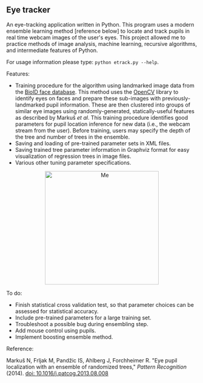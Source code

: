 ## Eye tracker

An eye-tracking application written in Python. This program uses a modern ensemble learning method [reference below] to locate and track pupils in real time webcam images of the user's eyes. This project allowed me to practice methods of image analysis, machine learning, recursive algorithms, and intermediate features of Python. 

For usage information please type: `python etrack.py --help`. 

Features:

* Training procedure for the algorithm using landmarked image data from the [BioID face database](http://www.bioid.com/index.php?q=downloads/software/bioid-face-database.html). This method uses the [OpenCV](http://opencv.org) library to identify eyes on faces and prepare these sub-images with previously-landmarked pupil information. These are then clustered into groups of similar eye images using randomly-generated, statically-useful features as described by Markuš *et al*. This training procedure identifies good parameters for pupil location inference for new data (i.e., the webcam stream from the user). Before training, users may specify the depth of the tree and number of trees in the ensemble.
* Saving and loading of pre-trained parameter sets in XML files.
* Saving trained tree parameter information in Graphviz format for easy visualization of regression trees in image files.
* Various other tuning parameter specifications.

<p align="center">
  <img src="https://raw.githubusercontent.com/christopherjamesryan/Eye-Tracker/master/me.png" alt="Me" style="width: 300px;"/>
</p>


To do:

* Finish statistical cross validation test, so that parameter choices can be assessed for statistical accuracy.
* Include pre-trained parameters for a large training set.
* Troubleshoot a possible bug during ensembling step.
* Add mouse control using pupils.
* Implement boosting ensemble method.


Reference:

Markuš N, Frljak M, Pandžic IS, Ahlberg J, Forchheimer R. "Eye pupil localization with an ensemble of randomized trees," *Pattern Recognition* (2014). [doi: 10.1016/j.patcog.2013.08.008](http://dx.doi.org/10.1016/j.patcog.2013.08.008)